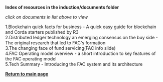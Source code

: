 
**Index of resources in the induction/documents folder**  

*click on documents in list above to view*  

1.Blockchain quick facts for business - A quick easy guide for blockchain and Corda starters published by R3  
2.Distributed ledger technology an emerging consensus on the buy side - The original research that led to FAC's formation  
3.The changing face of fund servicing(FAC info slide)  
4.FAC Operating model overview - a short introduction to key features of the FAC operating model  
5.Tech Summary - Introducing the FAC system and its architecture  


[**Return to main page**](https://github.com/FundAdminChain/induction)    

